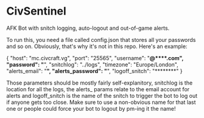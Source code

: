 # CivSentinel
AFK Bot with snitch logging, auto-logout and out-of-game alerts.

To run this, you need a file called config.json that stores all your passwords and so on. Obviously, that's why it's not in this repo. Here's an example:

{
  "host": "mc.civcraft.vg",
  "port": "25565",
  "username": "********@****.com",
  "password": "********",
  "snitchlog": "../logs",
  "timezone": "Europe/London",
  "alerts_email": "********",
  "alerts_password": "********",
  "logoff_snitch": "********"
}

Those parameters should be mostly fairly self-explanitory, snitchlog is the location for all the logs, the alerts_ params relate to the email account for alerts and logoff_snitch is the name of the snitch to trigger the bot to log out if anyone gets too close. Make sure to use a non-obvious name for that last one or people could force your bot to logout by pm-ing it the name!
